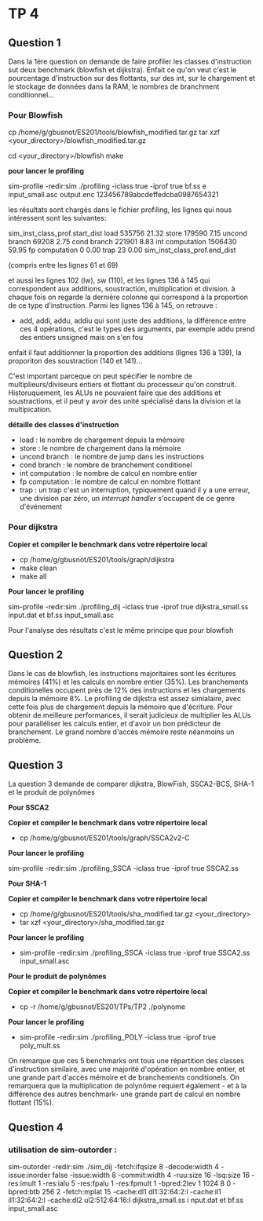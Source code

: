 # TP 4

## Question 1

Dans la 1ère question on demande de faire profiler les classes d'instruction sut deux benchmark (blowfish et dijkstra). Enfait ce qu'on veut c'est le pourcentage d'instruction sur des flottants, sur des int, sur le chargement et le stockage de données dans la RAM, le nombres de branchment conditionnel...

### Pour Blowfish
cp /home/g/gbusnot/ES201/tools/blowfish_modified.tar.gz <your directory>
tar xzf <your_directory>/blowfish_modified.tar.gz

cd <your_directory>/blowfish
make

**pour lancer le profiling**

sim-profile -redir:sim ./profiling -iclass true -iprof true bf.ss e input_small.asc output.enc 123456789abcdeffedcba0987654321

les résultats sont chargés dans le fichier profiling, les lignes qui nous intéressent sont les suivantes:

sim_inst_class_prof.start_dist
load                 535756  21.32 
store                179590   7.15 
uncond branch         69208   2.75 
cond branch          221901   8.83 
int computation     1506430  59.95 
fp computation            0   0.00 
trap                     23   0.00 
sim_inst_class_prof.end_dist

(compris entre les lignes 61 et 69)

et aussi les lignes 102 (lw), sw (110), et les lignes 136 à 145 qui correspondent aux additions, soustraction, multiplication et division. à chaque fois on regarde la dernière colonne qui 
correspond à la proportion de ce type d'instruction. Parmi les lignes 136 à 145, on retrouve :
 - add, addi, addu, addiu qui sont juste des additions, la différence entre ces 4 opérations, c'est le types des arguments, par exemple addu prend des entiers unsigned mais on s'en fou

 enfait il faut additionner la proportion des additions (lignes 136 à 139), la proporiton des soustraction (140 et 141)...

 C'est important parceque on peut spécifier le nombre de multiplieurs/diviseurs entiers et flottant du processeur qu'on construit. Historuquement, les ALUs ne pouvaient faire que des  additions et soustractions, et il peut y avoir des unité spécialisé dans la division et la multipication. 

**détaille des classes d'instruction**

- load : le nombre de chargement depuis la mémoire
- store : le nombre de chargement dans la mémoire
- uncond branch : le nombre de jump dans les instructions
- cond branch : le nombre de branchement conditionel
- int computation : le nombre de calcul en nombre entier
- fp computation : le nombre de calcul en nombre flottant
- trap : un trap c'est un interruption, typiquement quand il y a une erreur, une division par zéro, un *interrupt handler* s'occupent de ce genre d'événement

### Pour dijkstra

**Copier et compiler le benchmark dans votre répertoire local**

- cp /home/g/gbusnot/ES201/tools/graph/dijkstra <your directory>
- make clean
- make all

**Pour lancer le profiling**

sim-profile -redir:sim ./profiling_dij -iclass true -iprof true dijkstra_small.ss input.dat et bf.ss input_small.asc

Pour l'analyse des résultats c'est le même principe que pour blowfish




## Question 2

Dans le cas de blowfish, les instructions majoritaires sont les écritures mémoires (41%) et les calculs en nombre entier (35%). Les branchements conditionelles occupent près de 12% des instructions et les chargements depuis la mémoire 8%. Le profiling de dijkstra est assez simialaire, avec cette fois plus de chargement depuis la mémoire que d'écriture. Pour obtenir de meilleure performances, il serait judicieux de multiplier les ALUs pour paralléliser les calculs entier, et d'avoir un bon prédicteur de branchement. Le grand nombre d'accès mémoire reste néanmoins un problème. 

## Question 3

La question 3 demande de comparer dijkstra, BlowFish, SSCA2-BCS, SHA-1 et le produit de polynômes

**Pour SSCA2**

**Copier et compiler le benchmark dans votre répertoire local**

- cp /home/g/gbusnot/ES201/tools/graph/SSCA2v2-C <your directory>

**Pour lancer le profiling**

sim-profile -redir:sim ./profiling_SSCA -iclass true -iprof true SSCA2.ss 

**Pour SHA-1**

**Copier et compiler le benchmark dans votre répertoire local**

- cp /home/g/gbusnot/ES201/tools/sha_modified.tar.gz <your_directory>
- tar xzf <your_directory>/sha_modified.tar.gz <your directory>


**Pour lancer le profiling**

- sim-profile -redir:sim ./profiling_SSCA -iclass true -iprof true SSCA2.ss input_small.asc


**Pour le produit de polynômes**

**Copier et compiler le benchmark dans votre répertoire local**
- cp -r /home/g/gbusnot/ES201/TPs/TP2 ./polynome

**Pour lancer le profiling**
- sim-profile -redir:sim ./profiling_POLY -iclass true -iprof true poly_mult.ss

On remarque que ces 5 benchmarks ont tous une répartition des classes d'instruction similaire, avec une majorité d'opération en nombre entier, et une grande part d'accès mémoire et de branchements conditionels. On remarquera que la multiplication de polynôme requiert également - et à la différence des autres benchmark- une grande part de calcul en nombre flottant (15%).


## Question 4

### utilisation de sim-outorder : 

sim-outorder -redir:sim ./sim_dij -fetch:ifqsize 8 -decode:width 4 -issue:inorder false -issue:width 8 -commit:width 4 -ruu:size 16 -lsq:size 16 -res:imult 1 -res:ialu 5 -res:fpalu 1 -res:fpmult 1 -bpred:2lev 1 1024 8 0 -bpred:btb 256 2 -fetch:mplat 15 -cache:dl1 dl1:32:64:2:l -cache:il1 il1:32:64:2:l -cache:dl2 ul2:512:64:16:l  dijkstra_small.ss i
nput.dat et bf.ss input_small.asc